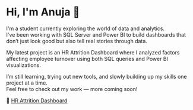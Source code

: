 # Hi, I'm Anuja 👋

I'm a student currently exploring the world of data and analytics.  
I've been working with SQL Server and Power BI to build dashboards that don’t just look good but also tell real stories through data.

My latest project is an HR Attrition Dashboard where I analyzed factors affecting employee turnover using both SQL queries and Power BI visualizations.

I’m still learning, trying out new tools, and slowly building up my skills one project at a time.  
Feel free to check out my work — more coming soon!

📁 [HR Attrition Dashboard](https://github.com/Anujak-3/HR-Attrition-Dashboard)

